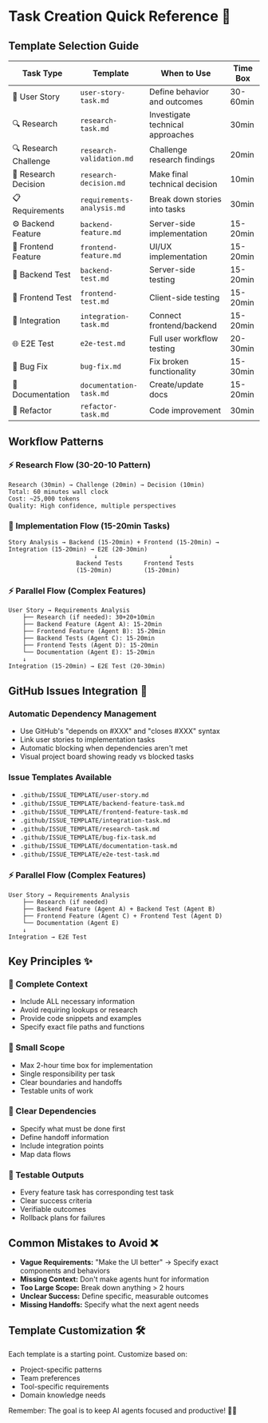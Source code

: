 # Task Creation Quick Reference 🚀

## Template Selection Guide

| Task Type | Template | When to Use | Time Box |
|-----------|----------|-------------|----------|
| 📖 User Story | `user-story-task.md` | Define behavior and outcomes | 30-60min |
| 🔍 Research | `research-task.md` | Investigate technical approaches | 30min |
| 🔍 Research Challenge | `research-validation.md` | Challenge research findings | 20min |
| 🎯 Research Decision | `research-decision.md` | Make final technical decision | 10min |
| 📋 Requirements | `requirements-analysis.md` | Break down stories into tasks | 30min |
| ⚙️ Backend Feature | `backend-feature.md` | Server-side implementation | 15-20min |
| 🎨 Frontend Feature | `frontend-feature.md` | UI/UX implementation | 15-20min |
| 🧪 Backend Test | `backend-test.md` | Server-side testing | 15-20min |
| 🧪 Frontend Test | `frontend-test.md` | Client-side testing | 15-20min |
| 🔗 Integration | `integration-task.md` | Connect frontend/backend | 15-20min |
| 🌐 E2E Test | `e2e-test.md` | Full user workflow testing | 20-30min |
| 🐛 Bug Fix | `bug-fix.md` | Fix broken functionality | 15-30min |
| 📝 Documentation | `documentation-task.md` | Create/update docs | 15-20min |
| 🔧 Refactor | `refactor-task.md` | Code improvement | 30min |

## Workflow Patterns

### ⚡ Research Flow (30-20-10 Pattern)
```
Research (30min) → Challenge (20min) → Decision (10min)
Total: 60 minutes wall clock
Cost: ~25,000 tokens  
Quality: High confidence, multiple perspectives
```

### 🔄 Implementation Flow (15-20min Tasks)
```
Story Analysis → Backend (15-20min) + Frontend (15-20min) → Integration (15-20min) → E2E (20-30min)
                        ↓                    ↓
                   Backend Tests      Frontend Tests
                   (15-20min)         (15-20min)
```

### ⚡ Parallel Flow (Complex Features)
```
User Story → Requirements Analysis
    ├── Research (if needed): 30+20+10min
    ├── Backend Feature (Agent A): 15-20min
    ├── Frontend Feature (Agent B): 15-20min  
    ├── Backend Tests (Agent C): 15-20min
    ├── Frontend Tests (Agent D): 15-20min
    └── Documentation (Agent E): 15-20min
    ↓
Integration (15-20min) → E2E Test (20-30min)
```

## GitHub Issues Integration 🔗

### **Automatic Dependency Management**
- Use GitHub's "depends on #XXX" and "closes #XXX" syntax
- Link user stories to implementation tasks
- Automatic blocking when dependencies aren't met
- Visual project board showing ready vs blocked tasks

### **Issue Templates Available**
- `.github/ISSUE_TEMPLATE/user-story.md`
- `.github/ISSUE_TEMPLATE/backend-feature-task.md`
- `.github/ISSUE_TEMPLATE/frontend-feature-task.md`
- `.github/ISSUE_TEMPLATE/integration-task.md`
- `.github/ISSUE_TEMPLATE/research-task.md`
- `.github/ISSUE_TEMPLATE/bug-fix-task.md`
- `.github/ISSUE_TEMPLATE/documentation-task.md`
- `.github/ISSUE_TEMPLATE/e2e-test-task.md`

### ⚡ Parallel Flow (Complex Features)
```
User Story → Requirements Analysis
    ├── Research (if needed)
    ├── Backend Feature (Agent A) + Backend Test (Agent B)
    ├── Frontend Feature (Agent C) + Frontend Test (Agent D)
    └── Documentation (Agent E)
    ↓
Integration → E2E Test
```

## Key Principles ✨

### 🎯 Complete Context
- Include ALL necessary information
- Avoid requiring lookups or research
- Provide code snippets and examples
- Specify exact file paths and functions

### 📏 Small Scope
- Max 2-hour time box for implementation
- Single responsibility per task
- Clear boundaries and handoffs
- Testable units of work

### 🔗 Clear Dependencies
- Specify what must be done first
- Define handoff information
- Include integration points
- Map data flows

### 🧪 Testable Outputs
- Every feature task has corresponding test task
- Clear success criteria
- Verifiable outcomes
- Rollback plans for failures

## Common Mistakes to Avoid ❌

- **Vague Requirements:** "Make the UI better" → Specify exact components and behaviors
- **Missing Context:** Don't make agents hunt for information
- **Too Large Scope:** Break down anything > 2 hours
- **Unclear Success:** Define specific, measurable outcomes
- **Missing Handoffs:** Specify what the next agent needs

## Template Customization 🛠️

Each template is a starting point. Customize based on:
- Project-specific patterns
- Team preferences
- Tool-specific requirements
- Domain knowledge needs

Remember: The goal is to keep AI agents focused and productive! 🤖✨
